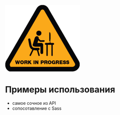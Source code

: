 ![](../assets/work_In_progress.png)

# Примеры использования

* самое сочное из API
* сопосотавление с Sass